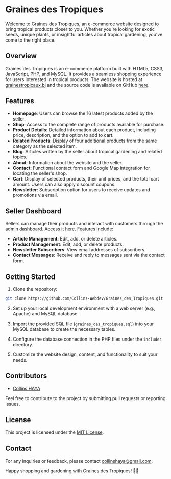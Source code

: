 # Graines des Tropiques

Welcome to Graines des Tropiques, an e-commerce website designed to bring tropical products closer to you. Whether you're looking for exotic seeds, unique plants, or insightful articles about tropical gardening, you've come to the right place.

## Overview

Graines des Tropiques is an e-commerce platform built with HTML5, CSS3, JavaScript, PHP, and MySQL. It provides a seamless shopping experience for users interested in tropical products. The website is hosted at [grainestropicaux.bj](https://grainestropicaux.bj) and the source code is available on GitHub [here](https://github.com/Collins-Webdev/Graines_des_Tropiques).

## Features

- **Homepage**: Users can browse the 16 latest products added by the seller.
- **Shop**: Access to the complete range of products available for purchase.
- **Product Details**: Detailed information about each product, including price, description, and the option to add to cart.
- **Related Products**: Display of four additional products from the same category as the selected item.
- **Blog**: Articles written by the seller about tropical gardening and related topics.
- **About**: Information about the website and the seller.
- **Contact**: Functional contact form and Google Map integration for locating the seller's shop.
- **Cart**: Display of selected products, their unit prices, and the total cart amount. Users can also apply discount coupons.
- **Newsletter**: Subscription option for users to receive updates and promotions via email.

## Seller Dashboard

Sellers can manage their products and interact with customers through the admin dashboard. Access it [here](https://grainestropicaux.bj/admin/authentification.php). Features include:

- **Article Management**: Edit, add, or delete articles.
- **Product Management**: Edit, add, or delete products.
- **Newsletter Subscribers**: View email addresses of subscribers.
- **Contact Messages**: Receive and reply to messages sent via the contact form.

## Getting Started

1. Clone the repository:

```bash
git clone https://github.com/Collins-Webdev/Graines_des_Tropiques.git
```

2. Set up your local development environment with a web server (e.g., Apache) and MySQL database.

3. Import the provided SQL file (`graines_des_tropiques.sql`) into your MySQL database to create the necessary tables.

4. Configure the database connection in the PHP files under the `includes` directory.

5. Customize the website design, content, and functionality to suit your needs.

## Contributors

- [Collins HAYA](https://github.com/Collins-Webdev/)

Feel free to contribute to the project by submitting pull requests or reporting issues.

## License

This project is licensed under the [MIT License](LICENSE).

## Contact

For any inquiries or feedback, please contact [collinshaya@gmail.com](collinshaya@gmail.com).

Happy shopping and gardening with Graines des Tropiques! 🌴🌺

